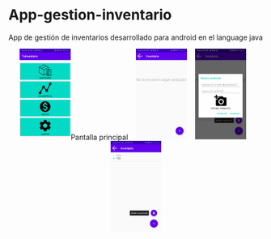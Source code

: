 # App-gestion-inventario
App de gestión de inventarios desarrollado para android en el language java
<div align="center">
           <img width="20%" src="assets/imag1.jpeg" alt="Pantalla principal" title="Pantalla principal"><a>Pantalla principal</a>
           <img height="0" width="8px">
           <img width="20%" src="assets/imag2.jpeg" alt="Pantalla de ingreso de inventario" title="Pantalla de ingreso de inventario">
           <img height="0" width="8px">
           <img width="20%" src="assets/imag3.jpeg" alt="Pantalla principal" title="Pantalla principal">
           <img height="0" width="8px">
           <img width="20%" src="assets/imag4.jpeg" alt="Pantalla de ingreso de inventario" title="Pantalla de ingreso de inventario">
</div>
